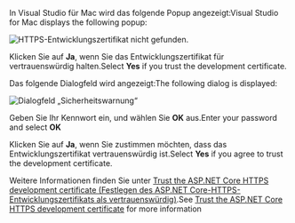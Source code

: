<span data-ttu-id="3d921-101">In Visual Studio für Mac wird das folgende Popup angezeigt:</span><span class="sxs-lookup"><span data-stu-id="3d921-101">Visual Studio for Mac displays the following popup:</span></span>

![HTTPS-Entwicklungszertifikat nicht gefunden.](~/getting-started/_static/trustCertMac.png)

<span data-ttu-id="3d921-104">Klicken Sie auf **Ja**, wenn Sie das Entwicklungszertifikat für vertrauenswürdig halten.</span><span class="sxs-lookup"><span data-stu-id="3d921-104">Select **Yes** if you trust the development certificate.</span></span>

<span data-ttu-id="3d921-105">Das folgende Dialogfeld wird angezeigt:</span><span class="sxs-lookup"><span data-stu-id="3d921-105">The following dialog is displayed:</span></span>

![Dialogfeld „Sicherheitswarnung“](~/getting-started/_static/certMac.png)

<span data-ttu-id="3d921-107">Geben Sie Ihr Kennwort ein, und wählen Sie **OK** aus.</span><span class="sxs-lookup"><span data-stu-id="3d921-107">Enter your password and select **OK**</span></span>

<span data-ttu-id="3d921-108">Klicken Sie auf **Ja**, wenn Sie zustimmen möchten, dass das Entwicklungszertifikat vertrauenswürdig ist.</span><span class="sxs-lookup"><span data-stu-id="3d921-108">Select **Yes** if you agree to trust the development certificate.</span></span>

<span data-ttu-id="3d921-109">Weitere Informationen finden Sie unter [Trust the ASP.NET Core HTTPS development certificate (Festlegen des ASP.NET Core-HTTPS-Entwicklungszertifikats als vertrauenswürdig)](xref:security/enforcing-ssl#trust-the-aspnet-core-https-development-certificate-on-windows-and-macos).</span><span class="sxs-lookup"><span data-stu-id="3d921-109">See [Trust the ASP.NET Core HTTPS development certificate](xref:security/enforcing-ssl#trust-the-aspnet-core-https-development-certificate-on-windows-and-macos) for more information</span></span>
